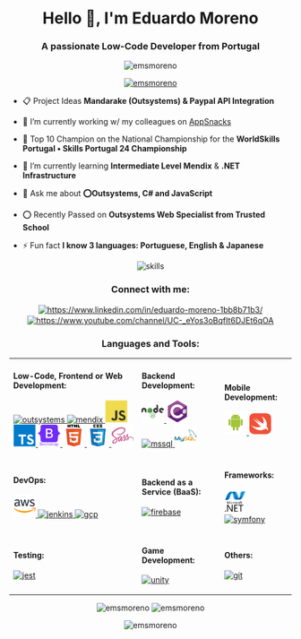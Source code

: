 <h1 align="center">Hello 👋, I'm Eduardo Moreno</h1>
<h3 align="center">A passionate Low-Code Developer from Portugal</h3>

<p align="center"> 
    <img src="https://komarev.com/ghpvc/?username=emsmoreno&label=Profile%20views&color=0e75b6&style=flat" alt="emsmoreno" /> 
</p>

<p align="center"> 
    <a href="https://github.com/ryo-ma/github-profile-trophy">
        <img src="https://github-profile-trophy.vercel.app/?username=emsmoreno" alt="emsmoreno" />
    </a> 
</p>

- 📋 Project Ideas **Mandarake (Outsystems) & Paypal API Integration**

- 🔭 I’m currently working w/ my colleagues on [AppSnacks](https://github.com/EMSMoreno/AppSnacks)

- 🏅 Top 10 Champion on the National Championship for the **WorldSkills Portugal • Skills Portugal 24 Championship**

- 🌱 I’m currently learning **Intermediate Level Mendix** & **.NET Infrastructure**

- 💬 Ask me about **⭕Outsystems, C# and JavaScript**

- ⭕ Recently Passed on **Outsystems Web Specialist from Trusted School**

- ⚡ Fun fact **I know 3 languages: Portuguese, English & Japanese**
  
<p align="center"> <img src="https://iili.io/2YtKF5P.png" alt="skills" />
</p>
<h3 align="center">Connect with me:</h3>
<p align="center">
    <a href="https://www.linkedin.com/in/eduardo-moreno-1bb8b71b3/" target="blank">
        <img align="center" src="https://raw.githubusercontent.com/rahuldkjain/github-profile-readme-generator/master/src/images/icons/Social/linked-in-alt.svg" alt="https://www.linkedin.com/in/eduardo-moreno-1bb8b71b3/" height="30" width="40" />
    </a>
    <a href="https://www.youtube.com/channel/UC-_eYos3oBqfIt6DJEt6qOA" target="blank">
        <img align="center" src="https://raw.githubusercontent.com/rahuldkjain/github-profile-readme-generator/master/src/images/icons/Social/youtube.svg" alt="https://www.youtube.com/channel/UC-_eYos3oBqfIt6DJEt6qOA" height="30" width="40" />
    </a>
</p>

<h3 align="center">Languages and Tools:</h3>
<table align="center">
    <tr>
        <td>
            <h4 align="left">Low-Code, Frontend or Web Development:</h4>
            <p align="left">
                <a href="https://www.outsystems.com/" target="_blank" rel="noreferrer">
                    <img src="https://cdn-1.webcatalog.io/catalog/outsystems/outsystems-icon-filled-256.png?v=1714775369841" alt="outsystems" width="40" height="40"/>
                </a>
                <a href="https://www.mendix.com/" target="_blank" rel="noreferrer">
                    <img src="https://encrypted-tbn0.gstatic.com/images?q=tbn:ANd9GcSRAU2aPAmLsMsTm6FPLYkWxqS9yk3X1ryVTQ&s" alt="mendix" width="40" height="40"/> 
                </a>
                <a href="https://developer.mozilla.org/en-US/docs/Web/JavaScript" target="_blank" rel="noreferrer">
                    <img src="https://raw.githubusercontent.com/devicons/devicon/master/icons/javascript/javascript-original.svg" alt="javascript" width="40" height="40"/>
                </a>
                <a href="https://www.typescriptlang.org/" target="_blank" rel="noreferrer">
                    <img src="https://raw.githubusercontent.com/devicons/devicon/master/icons/typescript/typescript-original.svg" alt="typescript" width="40" height="40"/>
                </a>
                <a href="https://getbootstrap.com" target="_blank" rel="noreferrer">
                    <img src="https://raw.githubusercontent.com/devicons/devicon/master/icons/bootstrap/bootstrap-plain-wordmark.svg" alt="bootstrap" width="40" height="40"/>
                </a>
                <a href="https://www.w3.org/html/" target="_blank" rel="noreferrer">
                    <img src="https://raw.githubusercontent.com/devicons/devicon/master/icons/html5/html5-original-wordmark.svg" alt="html5" width="40" height="40"/>
                </a>
                <a href="https://www.w3schools.com/css/" target="_blank" rel="noreferrer">
                    <img src="https://raw.githubusercontent.com/devicons/devicon/master/icons/css3/css3-original-wordmark.svg" alt="css3" width="40" height="40"/>
                </a>
                <a href="https://sass-lang.com" target="_blank" rel="noreferrer">
                    <img src="https://raw.githubusercontent.com/devicons/devicon/master/icons/sass/sass-original.svg" alt="sass" width="40" height="40"/>
                </a>
            </p>
        </td>
        <td>
            <h4 align="left">Backend Development:</h4>
            <p align="left">
                <a href="https://nodejs.org" target="_blank" rel="noreferrer">
                    <img src="https://raw.githubusercontent.com/devicons/devicon/master/icons/nodejs/nodejs-original-wordmark.svg" alt="nodejs" width="40" height="40"/>
                </a>
                <a href="https://www.w3schools.com/cs/" target="_blank" rel="noreferrer">
                    <img src="https://raw.githubusercontent.com/devicons/devicon/master/icons/csharp/csharp-original.svg" alt="csharp" width="40" height="40"/>
                </a>
                <a href="https://www.microsoft.com/en-us/sql-server" target="_blank" rel="noreferrer">
                    <img src="https://www.svgrepo.com/show/303229/microsoft-sql-server-logo.svg" alt="mssql" width="40" height="40"/>
                </a>
                <a href="https://www.mysql.com/" target="_blank" rel="noreferrer">
                    <img src="https://raw.githubusercontent.com/devicons/devicon/master/icons/mysql/mysql-original-wordmark.svg" alt="mysql" width="40" height="40"/>
                </a>
            </p>
        </td>
        <td>
            <h4 align="left">Mobile Development:</h4>
            <p align="left">
                <a href="https://developer.android.com" target="_blank" rel="noreferrer">
                    <img src="https://raw.githubusercontent.com/devicons/devicon/master/icons/android/android-original-wordmark.svg" alt="android" width="40" height="40"/>
                </a>
                <a href="https://developer.apple.com/swift/" target="_blank" rel="noreferrer">
                    <img src="https://raw.githubusercontent.com/devicons/devicon/master/icons/swift/swift-original.svg" alt="swift" width="40" height="40"/>
                </a>
            </p>
        </td>
    </tr>
    <tr>
        <td>
            <h4 align="left">DevOps:</h4>
            <p align="left">
                <a href="https://aws.amazon.com" target="_blank" rel="noreferrer">
                    <img src="https://raw.githubusercontent.com/devicons/devicon/master/icons/amazonwebservices/amazonwebservices-original-wordmark.svg" alt="aws" width="40" height="40"/>
                </a>
                <a href="https://www.jenkins.io" target="_blank" rel="noreferrer">
                    <img src="https://www.vectorlogo.zone/logos/jenkins/jenkins-icon.svg" alt="jenkins" width="40" height="40"/>
                </a>
                <a href="https://cloud.google.com" target="_blank" rel="noreferrer">
                    <img src="https://www.vectorlogo.zone/logos/google_cloud/google_cloud-icon.svg" alt="gcp" width="40" height="40"/>
                </a>
            </p>
        </td>
        <td>
            <h4 align="left">Backend as a Service (BaaS):</h4>
            <p align="left">
                <a href="https://firebase.google.com/" target="_blank" rel="noreferrer">
                    <img src="https://www.vectorlogo.zone/logos/firebase/firebase-icon.svg" alt="firebase" width="40" height="40"/>
                </a>
            </p>
        </td>
        <td>
            <h4 align="left">Frameworks:</h4>
            <p align="left">
                <a href="https://dotnet.microsoft.com/" target="_blank" rel="noreferrer">
                    <img src="https://raw.githubusercontent.com/devicons/devicon/master/icons/dot-net/dot-net-original-wordmark.svg" alt="dotnet" width="40" height="40"/>
                </a>
                <a href="https://symfony.com" target="_blank" rel="noreferrer">
                    <img src="https://symfony.com/logos/symfony_black_03.svg" alt="symfony" width="40" height="40"/>
                </a>
            </p>
        </td>
    </tr>
    <tr>
        <td>
            <h4 align="left">Testing:</h4>
            <p align="left">
                <a href="https://jestjs.io" target="_blank" rel="noreferrer">
                    <img src="https://www.vectorlogo.zone/logos/jestjsio/jestjsio-icon.svg" alt="jest" width="40" height="40"/>
                </a>
            </p>
        </td>
        <td>
            <h4 align="left">Game Development:</h4>
            <p align="left">
                <a href="https://unity.com/" target="_blank" rel="noreferrer">
                    <img src="https://www.vectorlogo.zone/logos/unity3d/unity3d-icon.svg" alt="unity" width="40" height="40"/>
                </a>
            </p>
        </td>
        <td>
            <h4 align="left">Others:</h4>
            <p align="left">
                <a href="https://git-scm.com/" target="_blank" rel="noreferrer">
                    <img src="https://www.vectorlogo.zone/logos/git-scm/git-scm-icon.svg" alt="git" width="40" height="40"/>
                </a>
            </p>
        </td>
    </tr>
</table>

<div align="center">
    <img src="https://github-readme-stats.vercel.app/api/top-langs?username=emsmoreno&show_icons=true&locale=en&layout=compact" alt="emsmoreno" />
    <img src="https://github-readme-stats.vercel.app/api?username=emsmoreno&show_icons=true&locale=en" alt="emsmoreno" />
</div>

<p align="center">
    <img src="https://github-readme-streak-stats.herokuapp.com/?user=emsmoreno&" alt="emsmoreno" />
</p>
